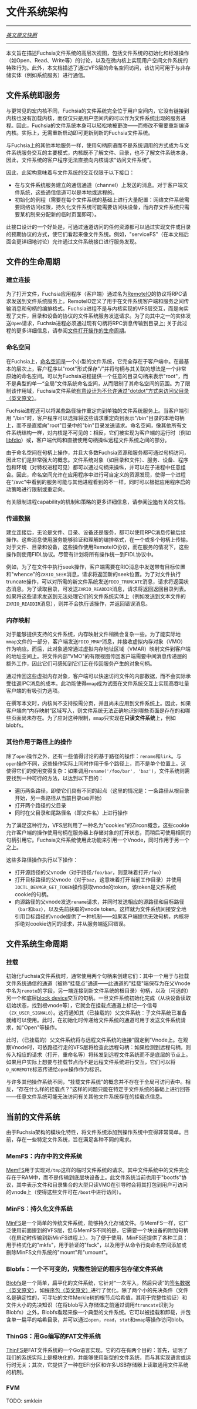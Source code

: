 <!-- # Filesystem Architecture -->
# 文件系统架构
---

[*英文原文快照*](https://github.com/fuchsia-mirror/docs/blob/f870f0ec91c81c83208425c865ab349abc71fd09/the-book/filesystems.md)

---

<!-- This document seeks to describe a high-level view of the Fuchsia filesystems,
from their initialization, discussion of standard filesystem operations (such as
Open, Read, Write, etc), and the quirks of implementing user-space filesystems
on top of a microkernel. Additionally, this document describes the VFS-level
walking through a namespace which can be used to communicate with non-storage
entities (such as system services). -->

本文旨在描述Fuchsia文件系统的高层次视图，包括文件系统的初始化和标准操作（如Open、Read、Write等）的讨论，以及在微内核上实现用户空间文件系统的特殊行为。此外，本文档描述了通过VFS层的命名空间访问，该访问可用于与非存储实体（例如系统服务）进行通信。

<!-- ## Filesystems are Services -->
## 文件系统即服务

<!-- Unlike more common monolithic kernels, Fuchsia’s filesystems live entirely
within userspace. They are not linked nor loaded with the kernel; they are
simply userspace processes which implement servers that can appear as
filesystems. As a consequence, Fuchsia’s filesystems themselves can be changed
with ease -- modifications don’t require recompiling the kernel. In fact,
updating to a new Fuchsia filesystem can be done without rebooting. -->

与更常见的宏内核不同，Fuchsia的文件系统完全位于用户空间内，它没有链接到内核也没有加载内核，而仅仅只是用户空间内的可以作为文件系统出现的服务进程。因此，Fuchsia的文件系统本身可以轻松地被更改——而修改不需要重新编译内核。实际上，无需重新启动即可更新到新的Fuchsia文件系统。

<!-- 
Like other native servers on Fuchsia, the primary mode of interaction with a
filesystem server is achieved using the handle primitive rather than system
calls. The kernel has no knowledge about files, directories, or filesystems. As
a consequence, filesystem clients cannot ask the kernel for “filesystem access”
directly. -->

与Fuchsia上的其他本地服务一样，使用句柄原语而不是系统调用的方式成为与文件系统服务交互的主要模式，内核既不了解文件、目录，也不了解文件系统本身。因此，文件系统的客户程序无法直接向内核请求“访问文件系统”。

<!-- This architecture implies that the interaction with filesystems is limited to
the following interface: -->
因此，此架构意味着与文件系统的交互仅限于以下接口：

 <!-- * The messages sent on communication channels established with the filesystem
   server. These communication channels may be local for a client-side
   filesystem, or remote.
 * The initialization routine (which is expected to be configured heavily on a
   per-filesystem basis; a networking filesystem would require network access,
   persistent filesystems may require block device access, in-memory filesystems
   would only require a mechanism to allocate new temporary pages). -->

  * 在与文件系统服务建立的通信通道（channel）上发送的消息。对于客户端文件系统，这些通信信道可以是本地或远程的。
  * 初始化的例程（需要在每个文件系统的基础上进行大量配置：网络文件系统需要网络访问权限，持久化文件系统可能需要访问块设备，而内存文件系统只需要某机制来分配新的临时页面即可）。
  
<!-- As a benefit of this interface, any resources accessible via a channel can make
themselves appear like filesystems by implementing the expected protocols for
files or directories. For example, “serviceFS” (discussed in more detail later
in this document) allows for service discovery through a filesystem interface. -->
此接口设计的一个好处是，可通过通道访问的任何资源都可以通过实现文件或目录的预期协议的方式，使它们看起来像文件系统。例如，"serviceFS"（在本文档后面会更详细地讨论）允许通过文件系统接口进行服务发现。

<!-- ## File Lifecycle -->
## 文件的生命周期

<!-- ### Establishing a Connection -->
### 建立连接
<!-- To open a file, Fuchsia programs (clients) send RPC requests to filesystem
servers using a protocol called [RemoteIO](life_of_an_open.md#RemoteIO).
RemoteIO defines a wire-format for transmitting messages and handles between a
filesystem client and server. Instead of interacting with a kernel-implemented
VFS layer, Fuchsia processes send requests to filesystem services which
implement protocols for Files, Directories, and Devices. To send one of these
open requests, a Fuchsia process must transmit an RPC message over an existing
handle to a directory; for more detail on this process, refer to the [life of an
open document](life_of_an_open.md). -->

为了打开文件，Fuchsia应用程序（客户端）通过名为[RemoteIO](life_of_an_open.md＃remoteio)的协议将RPC请求发送到文件系统服务上。RemoteIO定义了用于在文件系统客户端和服务之间传输消息和句柄的编排格式。Fuchsia进程不是与内核实现的VFS层交互，而是向实现了文件，目录和设备的协议的文件系统服务发送请求。为了向其中之一的实体发送`Open`请求，Fuchsia进程必须通过现有句柄将RPC消息传输到目录上; 关于此过程的更多详细信息，请参阅[文件打开操作的生命周期](life_of_an_open.md)。

<!-- ### Namespaces -->
### 命名空间

<!-- On Fuchsia, a [namespace](namespaces.md) is a small filesystem which exists
entirely within the client. At the most basic level, the idea of the client
saving “/” as root and associating a handle with it is a very primitive
namespace. Instead of a typical singular "global" filesystem namespace, Fuchsia
processes can be provided an arbitrary directory handle to represent "root",
limiting the scope of their namespace. In order to limit this scope, Fuchsia
filesystems [intentionally do not allow access to parent directories via
dotdot](dotdot.md). -->

在Fuchsia上，[命名空间](namespaces.md)是一个小型的文件系统，它完全存在于客户端中。在最基本的层次上，客户程序以"root"形式保存"/"并将句柄与其关联的想法是一个非常原始的命名空间。可以为Fuchsia进程提供一个任意的目录句柄来表示"root"，而不是典型的单一“全局”文件系统命名空间，从而限制了其命名空间的范围。为了限制该作用域，Fuchsia文件系统[有意设计为不允许通过"dotdot"方式来访问父目录（英文原文）](https://github.com/fuchsia-mirror/docs/blob/master/the-book/dotdot.md)。
<!-- 
Fuchsia processes may additionally redirect certain path operations to separate
filesystem servers. When a client refers to “/bin”, the client may opt to
redirect these requests to a local handle representing the “/bin” directory,
rather than sending a request directly to the “bin” directory within the “root”
directory. Namespaces, like all filesystem constructs, are not visible from the
kernel: rather, they are implemented in client-side runtimes (such as
[libfdio](life_of_an_open.md#Fdio)) and are interposed between most client code
and the handles to remote filesystems. -->

Fuchsia进程还可以将某些路径操作重定向到单独的文件系统服务上。当客户端引用
"/bin"时，客户程序可以选择将这些请求重定向到表示"/bin"目录的本地句柄上，而不是直接向"root"目录中的"bin"目录发送请求。命名空间，像其他所有文件系统结构一样，对内核是不可见的：相反，它们被实现为客户端的运行时（例如[libfdio](life_of_an_open.md#fdio)）或，客户端代码和直接使用句柄操纵远程文件系统之间的部分。

<!-- Since namespaces operate on handles, and most Fuchsia resources and services
are accessible through handles, they are extremely powerful concepts.
Filesystem objects (such as directories and files), services, devices,
packages, and environments (visible by privileged processes) all are usable
through handles, and may be composed arbitrarily within a child process. As a
result, namespaces allows for customizable resource discovery within
applications. The services that one process observes within “/svc” may or may
not match what other processes see, and can be restricted or redirected
according to application-launching policy. -->

由于命名空间在句柄上操作，并且大多数Fuchsia资源和服务都可通过句柄访问，因此它们是非常强大的概念。文件系统对象（如目录和文件）、服务、设备、程序包和环境（对特权进程可见）都可以通过句柄来操纵，并可以在子进程中任意组合。因此，命名空间允许在应用程序中进行可自定义的资源发现，使得一个进程在"/svc"中看到的服务可能与其他进程看到的不一样，同时可以根据应用程序启的动策略进行限制或重定向。

<!-- For more detail the mechanisms and policies applied to restricting process
capability, refer to the documentation on
[sandboxing](sandboxing.md). -->
有关限制进程capability的机制和策略的更多详细信息，请参阅[沙箱](sandboxing.md)有关的文档。

<!-- ### Passing Data -->
### 传递数据

<!-- Once a connection has been established, either to a file, directory, device,
or service, subsequent operations are also transmitted using RPC messages.
These messages are transmitted on one or more handles, using a wire format that
the server validates and understands. -->


<!-- In the case of files, directories, and devices, these operations use the
RemoteIO protocol; in the case of services, these operations use the FIDL
protocol, though there are plans to unify all operations into the FIDL protocol. -->
建立连接后，无论是文件、目录、设备还是服务，都可以使用RPC消息传输后续操作。这些消息使用服务能够验证和理解的编排格式，在一个或多个句柄上传输。对于文件、目录和设备，这些操作使用RemoteIO协议，而在服务的情况下，这些操作则使用FIDL协议。尽管有计划将所有操作统一到FIDL协议中。

<!-- 
As an example, to seek within a file, a client would send an `ZXRIO_SEEK`
message with the desired position and “whence” within the RIO message, and the
new seek position would be returned. To truncate a file, an `FDIO_TRUNCATE`
message could be sent with the new desired filesystem, and a status message
would be returned. To read a directory, an `ZXRIO_READDIR` message could be
sent, and a list of direntries would be returned. If these requests were sent to
a filesystem entity that can’t handle them, an error would be sent, and the
operation would not be executed (like an `ZXRIO_READDIR` message sent to a text
file). -->

例如，为了在文件中执行seek操作，客户端需要在RIO消息中发送带有目标位置和"whence"的`ZXRIO_SEEK`消息，请求将返回新的seek位置。为了对文件执行truncate操作，可以对所需的新文件系统发送`FDIO_TRUNCATE`消息，请求将返回状态消息。为了读取目录，可发送`ZXRIO_READDIR`消息，请求将返回返回目录列表。如果将这些请求发送到无法处理它们的文件系统实体上（例如发送到文本文件的`ZXRIO_READDIR`消息），则并不会执行该操作，并返回错误消息。

<!-- ### Memory Mapping -->
### 内存映射

<!-- For filesystems capable of supporting it, memory mapping files is slightly more
complicated. To actually “mmap” part of a file, a client sends an “FDIO_MMAP”
message, and receives a Virtual Memory Object, or VMO, in response. This object
is then typically mapped into the client’s address space using a Virtual Memory
Address Region, or VMAR. Transmitting a limited view of the file’s internal
“VMO” back to the client requires extra work by the intermediate message
passing layers, so they can be aware they’re passing back a server-vendored
object handle. -->
对于能够提供支持的文件系统，内存映射文件稍微会复杂一些。为了能实际地`mmap`文件的一部分，客户端发送`FDIO_MMAP`消息，并接收虚拟内存对象（VMO）作为响应。而后，此对象通常通过虚拟内存地址区域（VMAR）映射文件到客户端的地址空间上。将文件内部"VMO"的有限视图传回客户端需要中间消息传递层的额外工作，因此它们可感知到它们正在传回服务产生的对象句柄。

<!-- By passing back these virtual memory objects, clients can quickly access the
internal bytes representing the file without actually undergoing the cost of a
round-trip IPC message. This feature makes mmap an attractive option for
clients attempting high-throughput on filesystem interaction. -->
通过传回这些虚拟内存对象，客户端可以快速访问文件的内部数据，而不会实际承受往返IPC消息的成本。此功能使得`mmap`成为试图在文件系统交互上实现高吞吐量客户端的有吸引力选项。

<!-- At the time of writing, on-demand paging is not supported by the
kernel, and has not been wired into filesystems. As a result, if a client
writes to a “memory-mapped” region, the filesystem cannot reasonably identify
which pages have and have not been touched. To cope with this restriction, mmap
has only been implemented on **read-only filesystems**, such as blobfs. -->
在撰写本文时，内核尚不支持按需分页，并且尚未应用到文件系统上。因此，如果客户端向“内存映射”区域写入，则文件系统无法正确地识别哪些页面是存在的和哪些页面尚未存在。为了应对这种限制，`mmap`只实现在**只读文件系统**上，例如blobfs。


<!-- ### Other Operations acting on paths -->
### 其他作用于路径上的操作

<!-- In addition to the “open” operation, there are a couple other path-based
operations worth discussing: “rename” and “link”. Unlike “open”, these
operations actually act on multiple paths at once, rather than a single
location. This complicates their usage: if a call to “rename(‘/foo/bar’,
‘baz’)” is made, the filesystem needs to figure out a way to: -->
除了`open`操作之外，还有一些值得讨论的基于路径的操作：`rename`和`link`。与`open`操作不同，这些操作实际上同时作用于多个路径上，而不是单个位置上。这使得它们的使用变得复杂：如果调用`rename('/foo/bar', 'baz')`，文件系统则需要找到一种可行的方法，以达到以下目的：
  <!-- * Traverse both paths, even when they have distinct starting points (which is the
    case this here; one path starts at root, and other starts at the CWD)
  * Open the parent directories of both paths
  * Operate on both parent directories and trailing pathnames simultaneously -->

  * 遍历两条路径，即使它们具有不同的起点（这里的情况是：一条路径从根目录开始，另一条路径从当前目录`CWD`开始）
  * 打开两个路径的父目录
  * 同时在父目录和尾路径名（即文件名）上进行操作
  
<!-- To satisfy this behavior, the VFS layer takes advantage of a Zircon concept
called “cookies”. These cookies allow client-side operations to store open
state on a server, using a handle, and refer to it later using that same
handles. Fuchsia filesystems use this ability to refer to one Vnode while
acting on the other. -->
为了满足这种行为，VFS层利用了一种名为"cookies"的Zircon概念，这些cookie允许客户端的操作使用句柄在服务器上存储对象的打开状态，而稍后可使用相同的句柄引用它。Fuchsia文件系统使用此功能来引用一个Vnode，同时作用于另一个之上。

<!-- These multi-path operations do the following: -->
这些多路径操作执行以下操作：

  <!-- * Open the parent source vnode (for “/foo/bar”, this means opening “/foo”)
  * Open the target parent vnode (for “baz”, this means opening the current
    working directory) and acquire a vnode token using the operation
    `IOCTL_DEVMGR_GET_TOKEN`, which is a handle to a filesystem cookie.
  * Send a “rename” request to the source parent vnode, along with the source
    and destination paths (“bar” and “baz”), along with the vnode token acquired
    earlier. This provides a mechanism for the filesystem to safely refer to the
    destination vnode indirectly -- if the client provides an invalid handle, the
    kernel will reject the request to access the cookie, and the server can return
    an error. -->
  * 打开源路径的父vnode（对于路径`/foo/bar`，则意味着打开`/foo`）
  * 打开目标路径的父vnode（对于`baz`，这意味着打开当前工作目录）并使用`IOCTL_DEVMGR_GET_TOKEN`操作获取vnode的token，该token是文件系统cookie的句柄。
  * 向源路径的父vnode发送`rename`请求，并同时发送相应的源路径和目标路径（`bar`和`baz`），以及先前获取的vnode token。这样就为文件系统间接安全地引用目标路径的vnode提供了一种机制——如果客户端提供无效句柄，内核将拒绝对cookie访问的请求，并从服务端返回错误。

<!-- ## Filesystem Lifecycle -->
## 文件系统生命周期

<!-- ### Mounting -->
### 挂载

<!-- When Fuchsia filesystems are initialized, they are created with typically two
handles: One handle to a channel used to communicate with the mounting
filesystem (referred to as the “mount point” channel -- the “mounting” end of
this channel is saved as a field named “remote” in the parent Vnode, the other
end will be connected to the root directory of the new filesystem), and
(optionally) another to contact the underlying [block device](block_devices.md).
Once a filesystem has been initialized (reading initial state off the block
device, finding the root vnode, etc) it flags a signal (`ZX_USER_SIGNAL0`) on
the mount point channel. This informs the parent (mounting) system that the
child filesystem is ready to be utilized. At this point, the channel passed to
the filesystem on initialization may be used to send filesystem requests, such
as “open”. -->
初始化Fuchsia文件系统时，通常使用两个句柄来创建它们：其中一个用于与挂载文件系统通信的通道（被称“挂载点”通道——此通道的"挂载"端保存为在父Vnode中名为`remote`的字段，另一端连接到新文件系统的根目录）句柄，以及（可选的）另一个和底层[block device](block_devices.md)交互的句柄。一旦文件系统初始化完成（从块设备读取初始状态，找到根vnode等），它就会在挂载点通道上标记一个信号（`ZX_USER_SIGNAL0`）。这将通知其（已挂载的）父文件系统：子文件系统已准备就绪可以使用。此时，在初始化时传递给文件系统的通道可用于发送文件系统请求，如"Open"等操作。

<!-- At this point, the parent (mounting) filesystem “pins” the connection to the
remote filesystem on a Vnode. The VFS layers capable of path walking check for
this remote handle when observing Vnodes: if a remote handle is detected, then
the incoming request (open, rename, etc) is forwarded to the remote filesystem
instead of the underlying node. If a user actually wants to interact with the
mountpoint node, rather than the remote filesystem, they can pass the
`O_NOREMOTE` flag to the “open” operation identify this intention. -->
此时，（已挂载的）父文件系统将与远程文件系统的连接“固定到”Vnode上。在观察Vnode时，可依路径行走的VFS层将检查此远程句柄：如果检测到远程句柄，则传入相应的请求（打开，重命名等）将转发到远程文件系统而不是底层的节点上。如果用户实际上想要与挂载节点而不是远程文件系统进行交互，它们可以将`O_NOREMOTE`标志传递给`open`操作作为标识。

<!-- Unlike many other operating systems, the notion of “mounted filesystems” does
not live in a globally accessible table. Instead, the question “what
mountpoints exist?” can only be answered on a filesystem-specific basis -- an
arbitrary filesystem may not have access to the information about what
mountpoints exist elsewhere. -->
与许多其他操作系统不同，"挂载文件系统"的概念并不存在于全局可访问表中。相反，“存在什么样的挂载点？”这样的问题只能在特定于文件系统的基础上进行回答——任意文件系统可能无法访问有关其他文件系统存在的挂载点信息。

<!-- ## Current Filesystems -->
## 当前的文件系统
<!-- Due to the modular nature of Fuchsia’s architecture, it is straightforward to
add filesystems to the system. At the moment, a handful of filesystems exist,
intending to satisfy a variety of distinct needs. -->
由于Fuchsia架构的模块化特性，将文件系统添加到操作系统中变得非常简单。目前，存在一些特定文件系统，旨在满足各种不同的需求。

<!-- ### MemFS: An in-memory filesystem -->
### MemFS：内存中的文件系统
<!-- 
[MemFS](https://fuchsia.googlesource.com/zircon/+/master/system/ulib/memfs)
is used to implement requests to temporary filesystems like `/tmp`, where files
exist entirely in RAM, and are not transmitted to an underlying block device.
This filesystem is also currently used for the “bootfs” protocol, where a
large, read-only VMO representing a collection of files and directories is
unwrapped into user-accessible Vnodes at boot (these files are accessible in
`/boot`). -->

[MemFS](https://github.com/fuchsia-mirror/zircon/tree/master/system/ulib/memfs)用于实现对`/tmp`这样的临时文件系统的请求。其中文件系统中的文件完全存在于RAM中，而不是传输到底层块设备上。此文件系统当前也用于"bootfs"协议，其中表示文件和目录集合的大型只读VMO在引导时会将其打包到用户可访问的vnode上（使得这些文件可在`/boot`中进行访问）。

<!-- ### MinFS: A persistent filesystem -->
### MinFS：持久化文件系统
<!-- 
[MinFS](https://fuchsia.googlesource.com/zircon/+/master/system/uapp/minfs/)
is a simple, traditional filesystem which is capable of storing files
persistently. Like MemFS, it makes extensive use of the VFS layers mentioned
earlier, but unlike MemFS, it requires an additional handle to a block device
(which is transmitted on startup to a new MinFS process). For ease of use,
MinFS also supplies a variety of tools: “mkfs” for formatting, “fsck” for
verification, as well as “mount” and “umount” for adding and subtracting MinFS
filesystems to a namespace from the command line. -->
[MinFS](https://github.com/fuchsia-mirror/zircon/tree/master/system/uapp/minfs)是一个简单的传统文件系统，能够持久化存储文件。与MemFS一样，它广泛使用前面提到的VFS层，但与MemFS不同的是，它需要一个块设备的附加句柄（在启动时传输到新MinFS进程上）。为了便于使用，MinFS还提供了各种工具：用于格式化的"mkfs"，用于验证的"fsck"，以及用于从命令行向命名空间添加或删除MinFS文件系统的"mount"和"umount"。

<!-- ### Blobfs: An immutable, integrity-verifying package storage filesystem -->
### Blobfs：一个不可变的，完整性验证的程序包存储文件系统

<!-- [Blobfs](https://fuchsia.googlesource.com/zircon/+/master/system/uapp/blobfs/)
is a simple, flat filesystem optimized for “write-once, then read-only” [signed
data](merkleroot.md), such as [application packages](package_metadata.md).
Other than two small prerequisites (file names which are deterministic, content
addressable hashes of a file’s Merkle Tree root, for integrity-verification)
and forward knowledge of file size (identified to Blobfs by a call to
“ftruncate” before writing a blob to storage), Blobfs appears like a
typical filesystem. It can be mounted and unmounted, it appears to contain a
single flat directory of hashes, and blobs can be accessed by operations like
“open”, “read”, “stat” and “mmap”. -->

[Blobfs](https://github.com/fuchsia-mirror/zircon/tree/master/system/uapp/blobfs)是一个简单，扁平化的文件系统，它针对“一次写入，然后只读”的[签名数据（英文原文）](https://github.com/fuchsia-mirror/docs/blob/master/the-book/merkleroot.md)，如[程序包（英文原文）](https://github.com/fuchsia-mirror/docs/blob/master/the-book/package_metadata.md)进行了优化。除了两个小的先决条件（文件名是确定性的，可寻址的文件Merkle树的根节点哈希值，其用于完整性验证）和文件大小的先决知识（在将blob写入存储体之前通过调用`ftruncate`识别为Blobfs）之外，Blobfs看起来像一个典型的文件系统。它可以被挂载和卸载，并包含单一扁平的哈希目录，并可以通过`open`，`read`，`stat`和`mmap`等操作访问blob。

<!-- ### ThinFS: A FAT filesystem written in Go -->
### ThinGS：用Go编写的FAT文件系统

<!-- [ThinFS](https://fuchsia.googlesource.com/garnet/+/master/go/src/thinfs/) is an implementation of a
FAT filesystem in Go. It serves a dual purpose: first, proving that our system
is actually modular, and capable of using novel filesystems, regardless of
language or runtime. Secondly, it provides a mechanism for reading a universal
filesystem, found on EFI partitions and many USB sticks. -->

[ThinFS](https://github.com/fuchsia-mirror/garnet/tree/master/go/src/thinfs)是FAT文件系统的一个Go语言实现。它的存在有两个目的：首先，证明了我们的系统实际上是模块化的，并能够使用新型的文件系统，而与其实现语言或运行时无关；其次，它提供了一种在EFI分区和许多USB存储器上读取通用文件系统的机制。

### FVM

TODO: smklein